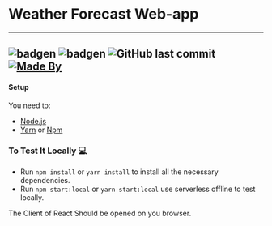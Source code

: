 # Weather Forecast Web-app
---

![badgen](https://badgen.net/badge/built%20with/love/red)
![badgen](https://badgen.net/badge/built%20with/javascript/yellow)
![GitHub last commit](https://img.shields.io/github/last-commit/pcrodrigues0/weather-forecast)
[![Made By](https://img.shields.io/badge/made%20by-Paulo%20Rodrigues-blue)](https://www.linkedin.com/in/pcqrodrigues/)
---
#### Setup
You need to:
* [Node.js](https://nodejs.org/)
* [Yarn](https://yarnpkg.com/) or [Npm](https://www.npmjs.com/)

### To Test It Locally 💻

* Run ```npm install``` or ```yarn install``` to install all the necessary dependencies.
* Run ```npm start:local``` or ```yarn start:local``` use serverless offline to test locally.

The Client of React Should be opened on you browser.

